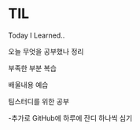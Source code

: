 # TIL
Today I Learned..

오늘 무엇을 공부했나 정리

부족한 부분 복습

배울내용 예습

팀스터디를 위한 공부

-추가로 GitHub에 하루에 잔디 하나씩 심기
